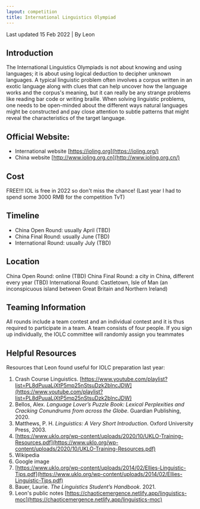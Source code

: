 ```yaml
---
layout: competition
title: International Linguistics Olympiad
---
```

Last updated 15 Feb 2022 \| By Leon

## Introduction

The International Linguistics Olympiads is not about knowing and using languages; it is about using logical deduction to decipher unknown languages. A typical linguistic problem often involves a corpus written in an exotic language along with clues that can help uncover how the language works and the corpus's meaning, but it can really be any strange problems like reading bar code or writing braille. When solving linguistic problems, one needs to be open-minded about the different ways natural languages might be constructed and pay close attention to subtle patterns that might reveal the characteristics of the target language.

## Official Website:

- International website [https://ioling.org](https://ioling.org/)
- China website [http://www.ioling.org.cn](http://www.ioling.org.cn/)
    
## Cost

FREE!!! IOL is free in 2022 so don't miss the chance! (Last year I had to spend some 3000 RMB for the competition TvT)

## Timeline
    
- China Open Round: usually April (TBD)
- China Final Round: usually June (TBD)
- International Round: usually July (TBD)

## Location

China Open Round: online (TBD)
China Final Round: a city in China, different every year (TBD)
International Round: Castletown, Isle of Man (an inconspicuous island between Great Britain and Northern Ireland)

## Teaming Information

All rounds include a team contest and an individual contest and it is thus required to participate in a team. A team consists of four people. If you sign up individually, the IOLC committee will randomly assign you teammates

## Helpful Resources

Resources that Leon found useful for IOLC preparation last year:

1. Crash Course Linguistics. [https://www.youtube.com/playlist?list=PL8dPuuaLjXtP5mp25nStsuDzk2blncJDW](https://www.youtube.com/playlist?list=PL8dPuuaLjXtP5mp25nStsuDzk2blncJDW)
2. Bellos, Alex. *Language Lover’s Puzzle Book: Lexical Perplexities and Cracking Conundrums from across the Globe*. Guardian Publishing, 2020.
3. Matthews, P. H. *Linguistics: A Very Short Introduction*. Oxford University Press, 2003.
4. [https://www.uklo.org/wp-content/uploads/2020/10/UKLO-Training-Resources.pdf](https://www.uklo.org/wp-content/uploads/2020/10/UKLO-Training-Resources.pdf)
5. Wikipedia
6. Google image
7. [https://www.uklo.org/wp-content/uploads/2014/02/Ellies-Linguistic-Tips.pdf](https://www.uklo.org/wp-content/uploads/2014/02/Ellies-Linguistic-Tips.pdf)
8. Bauer, Laurie. *The Linguistics Student’s Handbook*. 2021.
9. Leon's public notes [https://chaoticemergence.netlify.app/linguistics-moc](https://chaoticemergence.netlify.app/linguistics-moc)